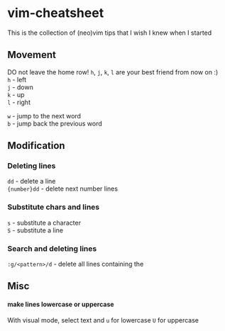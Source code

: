 # vim-cheatsheet
This is the collection of (neo)vim tips that I wish I knew when I started

## Movement
DO not leave the home row! `h`, `j`, `k`, `l` are your best friend from now on :) <br/>
`h` - left <br/>
`j` - down <br/>
`k` - up <br/>
`l` - right <br/>

`w` - jump to the next word <br/>
`b` - jump back the previous word <br/>

## Modification
### Deleting lines
`dd` - delete a line <br/>
`{number}dd` - delete next number lines <br/>

### Substitute chars and lines
`s` - substitute a character <br/>
`S` - substitute a line <br/>

### Search and deleting lines
`:g/<pattern>/d` - delete all lines containing the <pattern>


## Misc
#### make lines lowercase or uppercase 
With visual mode, select text and `u` for lowercase `U` for uppercase
